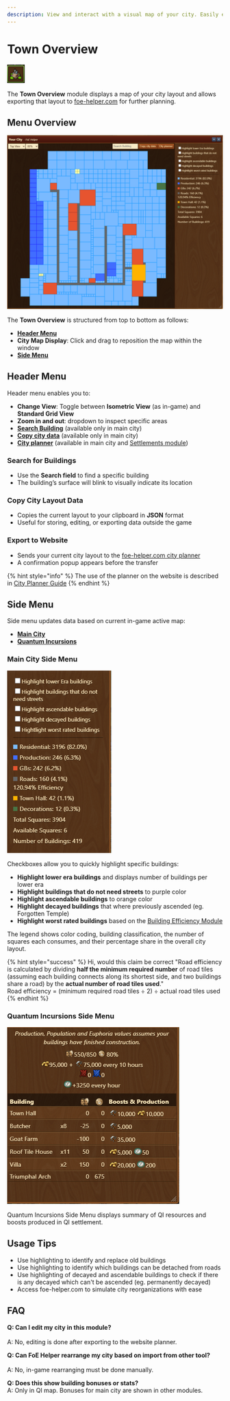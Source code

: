 ```yaml
---
description: View and interact with a visual map of your city. Easily export it to the foe-helper.com website for planning.
---
```


# Town Overview

![Icon](./.images/icon.png)

The **Town Overview** module displays a map of your city layout and allows exporting that layout to [foe-helper.com](https://foe-helper.com) for further planning.

## Menu Overview

![Menu Overview](./.images/menu-structure.png)

The **Town Overview** is structured from top to bottom as follows:
- [**Header Menu**](#header-menu)
- **City Map Display**: Click and drag to reposition the map within the window
- [**Side Menu**](#side-menu)

## Header Menu

Header menu enables you to:
- **Change View**: Toggle between **Isometric View** (as in-game) and **Standard Grid View**
- **Zoom in and out**: dropdown to inspect specific areas
- [**Search Building**](#search-for-buildings) (available only in main city)
- [**Copy city data**](#copy-city-layout-data) (available only in main city)
- [**City planner**](#export-to-website) (available in main city and [Settlements module](/en/module/settlements/README.md#city-planner-integration))

### Search for Buildings

- Use the **Search field** to find a specific building
- The building’s surface will blink to visually indicate its location

### Copy City Layout Data

- Copies the current layout to your clipboard in **JSON** format
- Useful for storing, editing, or exporting data outside the game

### Export to Website

- Sends your current city layout to the [foe-helper.com city planner](https://foe-helper.com/citymap/overview)
- A confirmation popup appears before the transfer

{% hint style="info" %}
The use of the planner on the website is described in [City Planner Guide](/en/website/citymap/README.md)
{% endhint %}

## Side Menu

Side menu updates data based on current in-game active map:
- [**Main City**](#main-city-side-menu)
- [**Quantum Incursions**](#quantum-incursions-side-menu)

### Main City Side Menu

![Main City Side Menu](./.images/side-menu-main.png)

Checkboxes allow you to quickly highlight specific buildings:
- **Highlight lower era buildings** and displays number of buildings per lower era
- **Highlight buildings that do not need streets** to purple color
- **Highlight ascendable buildings** to orange color
- **Highlight decayed buildings** that where previously ascended (eg. Forgotten Temple)
- **Highlight worst rated buildings** based on the [Building Efficiency Module](/en/module/efficiency/README.md)

The legend shows color coding, building classification, the number of squares each consumes, and their percentage share in the overall city layout.

{% hint style="success" %}
Hi, would this claim be correct "Road efficiency is calculated by dividing **half the minimum required number** of road tiles (assuming each building connects along its shortest side, and two buildings share a road) by the **actual number of road tiles used**."<br>
Road efficiency = (minimum required road tiles ÷ 2) ÷ actual road tiles used
{% endhint %}

### Quantum Incursions Side Menu

![Quantum Incursions Side Menu](./.images/side-menu-qi.png)

Quantum Incursions Side Menu displays summary of QI resources and boosts produced in QI settlement.

## Usage Tips

- Use highlighting to identify and replace old buildings
- Use highlighting to identify which buildings can be detached from roads
- Use highlighting of decayed and ascendable buildings to check if there is any decayed which can't be ascended (eg. permanently decayed)
- Access foe-helper.com to simulate city reorganizations with ease

## FAQ

**Q: Can I edit my city in this module?**<br>  
A: No, editing is done after exporting to the website planner.

**Q: Can FoE Helper rearrange my city based on import from other tool?**<br>  
A: No, in-game rearranging must be done manually.

**Q: Does this show building bonuses or stats?**<br> 
A: Only in QI map. Bonuses for main city are shown in other modules.
